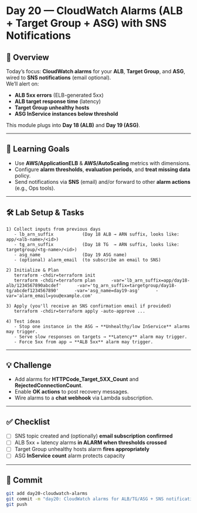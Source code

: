 # Day 20 — CloudWatch Alarms (ALB + Target Group + ASG) with SNS Notifications

## 📖 Overview
Today’s focus: **CloudWatch alarms** for your **ALB**, **Target Group**, and **ASG**, wired to **SNS notifications** (email optional).  
We’ll alert on:
- **ALB 5xx errors** (ELB-generated 5xx)
- **ALB target response time** (latency)
- **Target Group unhealthy hosts**
- **ASG InService instances below threshold**

This module plugs into **Day 18 (ALB)** and **Day 19 (ASG)**.

---

## 🎯 Learning Goals
- Use **AWS/ApplicationELB** & **AWS/AutoScaling** metrics with dimensions.  
- Configure **alarm thresholds**, **evaluation periods**, and **treat missing data** policy.  
- Send notifications via **SNS** (email) and/or forward to other **alarm actions** (e.g., Ops tools).

---

## 🛠️ Lab Setup & Tasks

```text
1) Collect inputs from previous days
   - lb_arn_suffix           (Day 18 ALB → ARN suffix, looks like: app/<alb-name>/<id>)
   - tg_arn_suffix           (Day 18 TG  → ARN suffix, looks like: targetgroup/<tg-name>/<id>)
   - asg_name                (Day 19 ASG name)
   - (optional) alarm_email  (to subscribe an email to SNS)

2) Initialize & Plan
   terraform -chdir=terraform init
   terraform -chdir=terraform plan      -var='lb_arn_suffix=app/day18-alb/1234567890abcdef'      -var='tg_arn_suffix=targetgroup/day18-tg/abcdef1234567890'      -var='asg_name=day19-asg'      -var='alarm_email=you@example.com'

3) Apply (you'll receive an SNS confirmation email if provided)
   terraform -chdir=terraform apply -auto-approve ...

4) Test ideas
   - Stop one instance in the ASG → **Unhealthy/low InService** alarms may trigger.
   - Serve slow responses on targets → **Latency** alarm may trigger.
   - Force 5xx from app → **ALB 5xx** alarm may trigger.
```

---

## 💡 Challenge
- Add alarms for **HTTPCode_Target_5XX_Count** and **RejectedConnectionCount**.  
- Enable **OK actions** to post recovery messages.  
- Wire alarms to a **chat webhook** via Lambda subscription.

---

## ✅ Checklist
- [ ] SNS topic created and (optionally) **email subscription confirmed**  
- [ ] ALB 5xx + latency alarms **in ALARM when thresholds crossed**  
- [ ] Target Group unhealthy hosts alarm **fires appropriately**  
- [ ] ASG **InService count** alarm protects capacity

---

## 📌 Commit
```bash
git add day20-cloudwatch-alarms
git commit -m "day20: CloudWatch alarms for ALB/TG/ASG + SNS notifications"
git push
```
